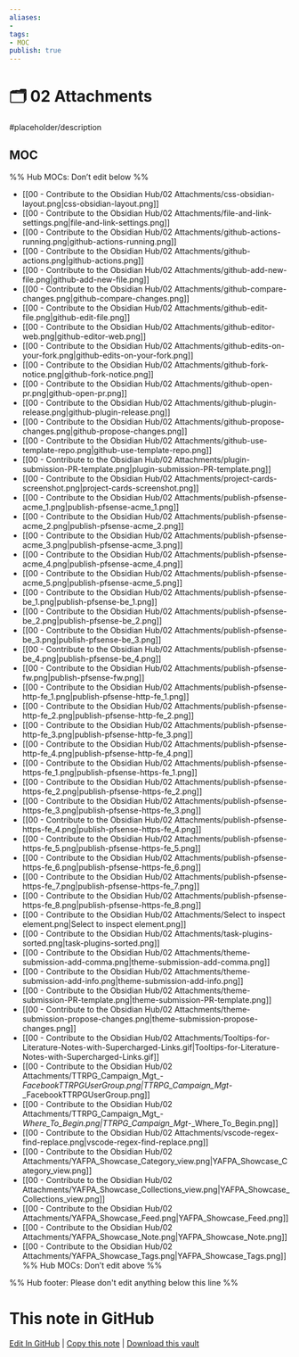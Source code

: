 ```yaml
---
aliases:
- 
tags:
- MOC
publish: true
---
```


# 🗂️ 02 Attachments

#placeholder/description 

## MOC

%% Hub MOCs: Don’t edit below  %%
-  [[00 - Contribute to the Obsidian Hub/02 Attachments/css-obsidian-layout.png|css-obsidian-layout.png]]
-  [[00 - Contribute to the Obsidian Hub/02 Attachments/file-and-link-settings.png|file-and-link-settings.png]]
-  [[00 - Contribute to the Obsidian Hub/02 Attachments/github-actions-running.png|github-actions-running.png]]
-  [[00 - Contribute to the Obsidian Hub/02 Attachments/github-actions.png|github-actions.png]]
-  [[00 - Contribute to the Obsidian Hub/02 Attachments/github-add-new-file.png|github-add-new-file.png]]
-  [[00 - Contribute to the Obsidian Hub/02 Attachments/github-compare-changes.png|github-compare-changes.png]]
-  [[00 - Contribute to the Obsidian Hub/02 Attachments/github-edit-file.png|github-edit-file.png]]
-  [[00 - Contribute to the Obsidian Hub/02 Attachments/github-editor-web.png|github-editor-web.png]]
-  [[00 - Contribute to the Obsidian Hub/02 Attachments/github-edits-on-your-fork.png|github-edits-on-your-fork.png]]
-  [[00 - Contribute to the Obsidian Hub/02 Attachments/github-fork-notice.png|github-fork-notice.png]]
-  [[00 - Contribute to the Obsidian Hub/02 Attachments/github-open-pr.png|github-open-pr.png]]
-  [[00 - Contribute to the Obsidian Hub/02 Attachments/github-plugin-release.png|github-plugin-release.png]]
-  [[00 - Contribute to the Obsidian Hub/02 Attachments/github-propose-changes.png|github-propose-changes.png]]
-  [[00 - Contribute to the Obsidian Hub/02 Attachments/github-use-template-repo.png|github-use-template-repo.png]]
-  [[00 - Contribute to the Obsidian Hub/02 Attachments/plugin-submission-PR-template.png|plugin-submission-PR-template.png]]
-  [[00 - Contribute to the Obsidian Hub/02 Attachments/project-cards-screenshot.png|project-cards-screenshot.png]]
-  [[00 - Contribute to the Obsidian Hub/02 Attachments/publish-pfsense-acme_1.png|publish-pfsense-acme_1.png]]
-  [[00 - Contribute to the Obsidian Hub/02 Attachments/publish-pfsense-acme_2.png|publish-pfsense-acme_2.png]]
-  [[00 - Contribute to the Obsidian Hub/02 Attachments/publish-pfsense-acme_3.png|publish-pfsense-acme_3.png]]
-  [[00 - Contribute to the Obsidian Hub/02 Attachments/publish-pfsense-acme_4.png|publish-pfsense-acme_4.png]]
-  [[00 - Contribute to the Obsidian Hub/02 Attachments/publish-pfsense-acme_5.png|publish-pfsense-acme_5.png]]
-  [[00 - Contribute to the Obsidian Hub/02 Attachments/publish-pfsense-be_1.png|publish-pfsense-be_1.png]]
-  [[00 - Contribute to the Obsidian Hub/02 Attachments/publish-pfsense-be_2.png|publish-pfsense-be_2.png]]
-  [[00 - Contribute to the Obsidian Hub/02 Attachments/publish-pfsense-be_3.png|publish-pfsense-be_3.png]]
-  [[00 - Contribute to the Obsidian Hub/02 Attachments/publish-pfsense-be_4.png|publish-pfsense-be_4.png]]
-  [[00 - Contribute to the Obsidian Hub/02 Attachments/publish-pfsense-fw.png|publish-pfsense-fw.png]]
-  [[00 - Contribute to the Obsidian Hub/02 Attachments/publish-pfsense-http-fe_1.png|publish-pfsense-http-fe_1.png]]
-  [[00 - Contribute to the Obsidian Hub/02 Attachments/publish-pfsense-http-fe_2.png|publish-pfsense-http-fe_2.png]]
-  [[00 - Contribute to the Obsidian Hub/02 Attachments/publish-pfsense-http-fe_3.png|publish-pfsense-http-fe_3.png]]
-  [[00 - Contribute to the Obsidian Hub/02 Attachments/publish-pfsense-http-fe_4.png|publish-pfsense-http-fe_4.png]]
-  [[00 - Contribute to the Obsidian Hub/02 Attachments/publish-pfsense-https-fe_1.png|publish-pfsense-https-fe_1.png]]
-  [[00 - Contribute to the Obsidian Hub/02 Attachments/publish-pfsense-https-fe_2.png|publish-pfsense-https-fe_2.png]]
-  [[00 - Contribute to the Obsidian Hub/02 Attachments/publish-pfsense-https-fe_3.png|publish-pfsense-https-fe_3.png]]
-  [[00 - Contribute to the Obsidian Hub/02 Attachments/publish-pfsense-https-fe_4.png|publish-pfsense-https-fe_4.png]]
-  [[00 - Contribute to the Obsidian Hub/02 Attachments/publish-pfsense-https-fe_5.png|publish-pfsense-https-fe_5.png]]
-  [[00 - Contribute to the Obsidian Hub/02 Attachments/publish-pfsense-https-fe_6.png|publish-pfsense-https-fe_6.png]]
-  [[00 - Contribute to the Obsidian Hub/02 Attachments/publish-pfsense-https-fe_7.png|publish-pfsense-https-fe_7.png]]
-  [[00 - Contribute to the Obsidian Hub/02 Attachments/publish-pfsense-https-fe_8.png|publish-pfsense-https-fe_8.png]]
-  [[00 - Contribute to the Obsidian Hub/02 Attachments/Select to inspect element.png|Select to inspect element.png]]
-  [[00 - Contribute to the Obsidian Hub/02 Attachments/task-plugins-sorted.png|task-plugins-sorted.png]]
-  [[00 - Contribute to the Obsidian Hub/02 Attachments/theme-submission-add-comma.png|theme-submission-add-comma.png]]
-  [[00 - Contribute to the Obsidian Hub/02 Attachments/theme-submission-add-info.png|theme-submission-add-info.png]]
-  [[00 - Contribute to the Obsidian Hub/02 Attachments/theme-submission-PR-template.png|theme-submission-PR-template.png]]
-  [[00 - Contribute to the Obsidian Hub/02 Attachments/theme-submission-propose-changes.png|theme-submission-propose-changes.png]]
-  [[00 - Contribute to the Obsidian Hub/02 Attachments/Tooltips-for-Literature-Notes-with-Supercharged-Links.gif|Tooltips-for-Literature-Notes-with-Supercharged-Links.gif]]
-  [[00 - Contribute to the Obsidian Hub/02 Attachments/TTRPG_Campaign_Mgt_-_FacebookTTRPGUserGroup.png|TTRPG_Campaign_Mgt_-_FacebookTTRPGUserGroup.png]]
-  [[00 - Contribute to the Obsidian Hub/02 Attachments/TTRPG_Campaign_Mgt_-_Where_To_Begin.png|TTRPG_Campaign_Mgt_-_Where_To_Begin.png]]
-  [[00 - Contribute to the Obsidian Hub/02 Attachments/vscode-regex-find-replace.png|vscode-regex-find-replace.png]]
-  [[00 - Contribute to the Obsidian Hub/02 Attachments/YAFPA_Showcase_Category_view.png|YAFPA_Showcase_Category_view.png]]
-  [[00 - Contribute to the Obsidian Hub/02 Attachments/YAFPA_Showcase_Collections_view.png|YAFPA_Showcase_Collections_view.png]]
-  [[00 - Contribute to the Obsidian Hub/02 Attachments/YAFPA_Showcase_Feed.png|YAFPA_Showcase_Feed.png]]
-  [[00 - Contribute to the Obsidian Hub/02 Attachments/YAFPA_Showcase_Note.png|YAFPA_Showcase_Note.png]]
-  [[00 - Contribute to the Obsidian Hub/02 Attachments/YAFPA_Showcase_Tags.png|YAFPA_Showcase_Tags.png]]
%% Hub MOCs: Don’t edit above  %%

%% Hub footer: Please don't edit anything below this line %%

# This note in GitHub

<span class="git-footer">[Edit In GitHub](https://github.dev/obsidian-community/obsidian-hub/blob/main/00%20-%20Contribute%20to%20the%20Obsidian%20Hub/02%20Attachments/%F0%9F%97%82%EF%B8%8F%2002%20Attachments.md "git-hub-edit-note") | [Copy this note](https://raw.githubusercontent.com/obsidian-community/obsidian-hub/main/00%20-%20Contribute%20to%20the%20Obsidian%20Hub/02%20Attachments/%F0%9F%97%82%EF%B8%8F%2002%20Attachments.md "git-hub-copy-note") | [Download this vault](https://github.com/obsidian-community/obsidian-hub/archive/refs/heads/main.zip "git-hub-download-vault") </span>